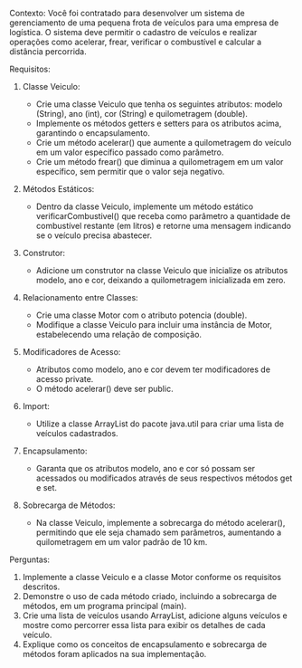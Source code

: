 Contexto: Você foi contratado para desenvolver um sistema de gerenciamento de uma pequena frota de veículos para uma empresa de logística. O sistema deve permitir o cadastro de veículos e realizar operações como acelerar, frear, verificar o combustível e calcular a distância percorrida.

Requisitos:
1. Classe Veiculo:
    - Crie uma classe Veiculo que tenha os seguintes atributos: modelo (String), ano (int), cor (String) e quilometragem (double). 
    - Implemente os métodos getters e setters para os atributos acima, garantindo o encapsulamento. 
    - Crie um método acelerar() que aumente a quilometragem do veículo em um valor específico passado como parâmetro. 
    - Crie um método frear() que diminua a quilometragem em um valor específico, sem permitir que o valor seja negativo. 

2. Métodos Estáticos:
    - Dentro da classe Veiculo, implemente um método estático verificarCombustivel() que receba como parâmetro a quantidade de combustível restante (em litros) e retorne uma mensagem indicando se o veículo precisa abastecer.

3. Construtor:
    - Adicione um construtor na classe Veiculo que inicialize os atributos modelo, ano e cor, deixando a quilometragem inicializada em zero.

4. Relacionamento entre Classes:
    - Crie uma classe Motor com o atributo potencia (double).
    - Modifique a classe Veiculo para incluir uma instância de Motor, estabelecendo uma relação de composição.

5. Modificadores de Acesso:
    - Atributos como modelo, ano e cor devem ter modificadores de acesso private.
    - O método acelerar() deve ser public.

6. Import:
    - Utilize a classe ArrayList do pacote java.util para criar uma lista de veículos cadastrados.

7. Encapsulamento:
    - Garanta que os atributos modelo, ano e cor só possam ser acessados ou modificados através de seus respectivos métodos get e set.

8. Sobrecarga de Métodos:
    - Na classe Veiculo, implemente a sobrecarga do método acelerar(), permitindo que ele seja chamado sem parâmetros, aumentando a quilometragem em um valor padrão de 10 km.

Perguntas:
1. Implemente a classe Veiculo e a classe Motor conforme os requisitos descritos.
2. Demonstre o uso de cada método criado, incluindo a sobrecarga de métodos, em um programa principal (main).
3. Crie uma lista de veículos usando ArrayList, adicione alguns veículos e mostre como percorrer essa lista para exibir os detalhes de cada veículo.
4. Explique como os conceitos de encapsulamento e sobrecarga de métodos foram aplicados na sua implementação.
